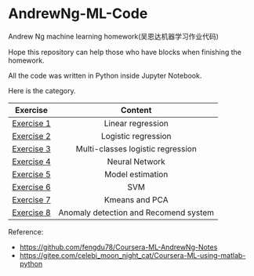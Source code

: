 # AndrewNg-ML-Code

Andrew Ng machine learning homework(吴恩达机器学习作业代码)

Hope this repository can help those who have blocks when finishing the homework.

All the code was written in Python inside Jupyter Notebook.

Here is the category.

| Exercise |    Content    |
| -------- | :-----------: |
| [Exercise 1](./exercise1)         | Linear regression |
| [Exercise 2](./exercise2) |   Logistic regression   |
| [Exercise 3](./exercise3) | Multi-classes logistic regression |
| [Exercise 4](./exercise4) | Neural Network |
| [Exercise 5](./exercise5) | Model estimation |
| [Exercise 6](./exercise6) | SVM |
| [Exercise 7](./exercise7) | Kmeans and PCA |
| [Exercise 8](./exercise8) | Anomaly detection and Recomend system |

Reference:

- https://github.com/fengdu78/Coursera-ML-AndrewNg-Notes
- https://gitee.com/celebi_moon_night_cat/Coursera-ML-using-matlab-python